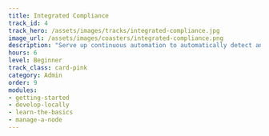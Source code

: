 ```yaml
---
title: Integrated Compliance
track_id: 4
track_hero: /assets/images/tracks/integrated-compliance.jpg
image_url: /assets/images/coasters/integrated-compliance.png
description: "Serve up continuous automation to automatically detect and remediate compliance failures in Chef cookbooks. Put your InSpec knowledge to the test and try your hand at ensuring that a service is HIPAA-compliant."
hours: 6
level: Beginner
track_class: card-pink
category: Admin
order: 9
modules:
- getting-started
- develop-locally
- learn-the-basics
- manage-a-node
---
```

